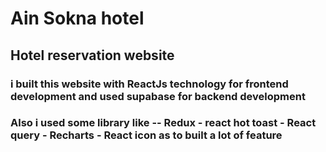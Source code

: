 # Ain Sokna hotel

## Hotel reservation website

### i built this website with ReactJs technology for frontend development and used supabase for backend development

### Also i used some library like -- Redux - react hot toast - React query - Recharts - React icon as to built a lot of feature 